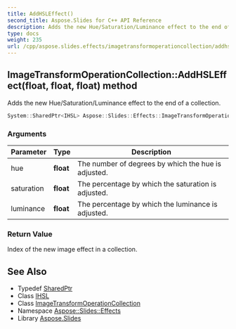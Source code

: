 ```yaml
---
title: AddHSLEffect()
second_title: Aspose.Slides for C++ API Reference
description: Adds the new Hue/Saturation/Luminance effect to the end of a collection.
type: docs
weight: 235
url: /cpp/aspose.slides.effects/imagetransformoperationcollection/addhsleffect/
---
```

## ImageTransformOperationCollection::AddHSLEffect(float, float, float) method


Adds the new Hue/Saturation/Luminance effect to the end of a collection.

```cpp
System::SharedPtr<IHSL> Aspose::Slides::Effects::ImageTransformOperationCollection::AddHSLEffect(float hue, float saturation, float luminance) override
```


### Arguments

| Parameter | Type | Description |
| --- | --- | --- |
| hue | **float** | The number of degrees by which the hue is adjusted. |
| saturation | **float** | The percentage by which the saturation is adjusted. |
| luminance | **float** | The percentage by which the luminance is adjusted. |

### Return Value

Index of the new image effect in a collection.

## See Also

* Typedef [SharedPtr](../../system/sharedptr/)
* Class [IHSL](../ihsl/)
* Class [ImageTransformOperationCollection](./)
* Namespace [Aspose::Slides::Effects](../)
* Library [Aspose.Slides](../../)